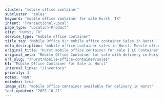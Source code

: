 ```yaml
---
cluster: "mobile office container"
subcluster: "sales"
keyword: "mobile office container for sale Hurst, TX"
intent: "Transactional-Local"
page_type: "Location-Product"
city: "Hurst, TX"
service_type: "mobile office container"
title_tag: "Mobile Office U1r mobile office container Sales in Hurst | LC Container"
meta_description: "mobile office container sales in Hurst. Mobile office containers for workspace solutions. Fast delivery, competitive pricing. Serving mobile office container area. Quote ID: LH5. Call (214) 524-4168 for your free quote today."
original_title: "Hurst mobile office container for sale | LC Container"
original_meta: "Mobile Office Container for sale with delivery in Hurst, TX. LC Container — local Since 2003. Get pricing today."
url_slug: "/hurst/mobile-office-container/sales"
h1: "Mobile Office Container For Sale in Hurst"
internal_links: "/inventory"
priority: 3
notes: "NaN"
noindex: true
image_alt: "mobile office container available for delivery in Hurst"
last_updated: "2025-10-21"
---
```


<!-- TODO: Add unique city/inventory copy, images, and internal links here. -->
